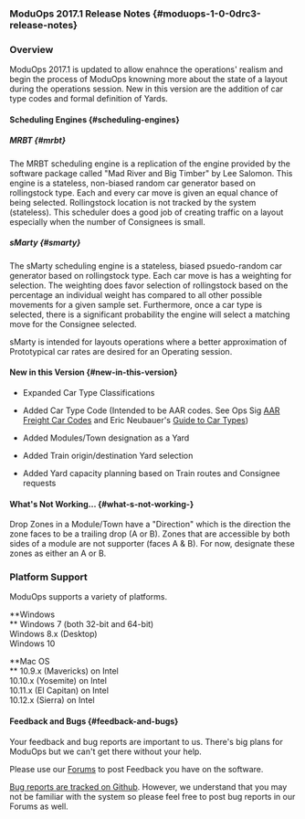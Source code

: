 ### ModuOps 2017.1 Release Notes {#moduops-1-0-0drc3-release-notes}

### Overview

 ModuOps 2017.1 is updated to allow enahnce the operations' realism and begin the process of ModuOps knowning more about the state of a layout during the operations session. New in this version are the addition of car type codes and formal definition of Yards.

#### Scheduling Engines {#scheduling-engines}

##### MRBT {#mrbt}

The MRBT scheduling engine is a replication of the engine provided by the software package called "Mad River and Big Timber" by Lee Salomon. This engine is a stateless, non-biased random car generator based on rollingstock type. Each and every car move is given an equal chance of being selected. Rollingstock location is not tracked by the system \(stateless\). This scheduler does a good job of creating traffic on a layout especially when the number of Consignees is small.

##### sMarty {#smarty}

The sMarty scheduling engine is a stateless, biased psuedo-random car generator based on rollingstock type. Each car move is has a weighting for selection. The weighting does favor selection of rollingstock based on the percentage an individual weight has compared to all other possible movements for a given sample set. Furthermore, once a car type is selected, there is a significant probability the engine will select a matching move for the Consignee selected.

sMarty is intended for layouts operations where a better approximation of Prototypical car rates are desired for an Operating session.

#### New in this Version {#new-in-this-version}

* Expanded Car Type Classifications  

* Added Car Type Code \(Intended to be AAR codes. See Ops Sig [AAR Freight Car Codes](http://www.opsig.org/pdf/AARFreightCarCodes.pdf) and Eric Neubauer's [Guide to Car Types](http://eaneubauer.ipower.com/type.pdf)\)
* Added Modules/Town designation as a Yard
* Added Train origin/destination Yard selection
* Added Yard capacity planning based on Train routes and Consignee requests

#### What's Not Working... {#what-s-not-working-}

Drop Zones in a Module/Town have a "Direction" which is the direction the zone faces to be a trailing drop \(A or B\). Zones that are accessible by both sides of a module are not supporter \(faces A & B\). For now, designate these zones as either an A or B.

### Platform Support

ModuOps supports a variety of platforms.

**Windows  
 **     Windows 7 \(both 32-bit and 64-bit\)  
      Windows 8.x \(Desktop\)  
      Windows 10

**Mac OS  
 **     10.9.x \(Mavericks\) on Intel  
      10.10.x \(Yosemite\) on Intel  
      10.11.x \(El Capitan\) on Intel  
      10.12.x \(Sierra\) on Intel

#### Feedback and Bugs {#feedback-and-bugs}

Your feedback and bug reports are important to us. There's big plans for ModuOps but we can't get there without your help.

Please use our [Forums](http://www.moduops.com/forums) to post Feedback you have on the software.

[Bug reports are tracked on Github](https://github.com/bhall2001/moduops/issues). However, we understand that you may not be familiar with the system so please feel free to post bug reports in our Forums as well.

